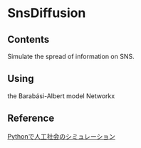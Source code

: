 # SnsDiffusion

## Contents
Simulate the spread of information on SNS.

## Using
the Barabási-Albert model
Networkx

## Reference
[Pythonで人工社会のシミュレーション](https://qiita.com/Keyskey/items/4cf57088841b3db1fb8b)